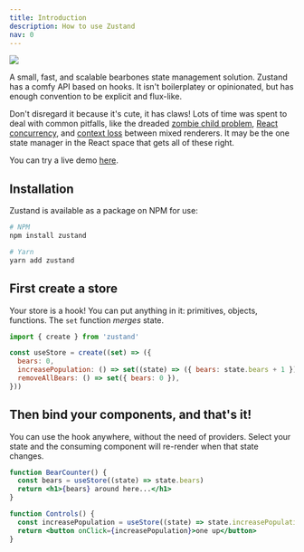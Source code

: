 ```yaml
---
title: Introduction
description: How to use Zustand
nav: 0
---
```


<div class="flex justify-center mb-4">
  <img src="https://github.com/pmndrs/zustand/raw/main/bear.jpg" />
</div>

A small, fast, and scalable bearbones state management solution.
Zustand has a comfy API based on hooks.
It isn't boilerplatey or opinionated,
but has enough convention to be explicit and flux-like.

Don't disregard it because it's cute, it has claws!
Lots of time was spent to deal with common pitfalls,
like the dreaded [zombie child problem],
[React concurrency], and [context loss]
between mixed renderers.
It may be the one state manager in the React space that gets all of these right.

You can try a live demo [here](https://codesandbox.io/s/dazzling-moon-itop4).

[zombie child problem]: https://react-redux.js.org/api/hooks#stale-props-and-zombie-children
[react concurrency]: https://github.com/bvaughn/rfcs/blob/useMutableSource/text/0000-use-mutable-source.md
[context loss]: https://github.com/facebook/react/issues/13332

## Installation

Zustand is available as a package on NPM for use:

```bash
# NPM
npm install zustand

# Yarn
yarn add zustand
```

## First create a store

Your store is a hook!
You can put anything in it: primitives, objects, functions.
The `set` function _merges_ state.

```js
import { create } from 'zustand'

const useStore = create((set) => ({
  bears: 0,
  increasePopulation: () => set((state) => ({ bears: state.bears + 1 })),
  removeAllBears: () => set({ bears: 0 }),
}))
```

## Then bind your components, and that's it!

You can use the hook anywhere, without the need of providers.
Select your state and the consuming component
will re-render when that state changes.

```jsx
function BearCounter() {
  const bears = useStore((state) => state.bears)
  return <h1>{bears} around here...</h1>
}

function Controls() {
  const increasePopulation = useStore((state) => state.increasePopulation)
  return <button onClick={increasePopulation}>one up</button>
}
```
